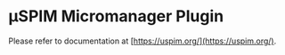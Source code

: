 # μSPIM Micromanager Plugin
Please refer to documentation at [https://uspim.org/](https://uspim.org/).
